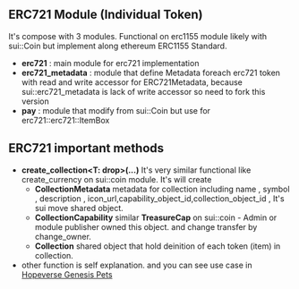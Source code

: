 ## ERC721 Module (Individual Token)
It's compose with 3 modules. Functional on erc1155 module likely with sui::Coin<T> but implement along ethereum ERC1155 Standard.

 + **erc721** : main module for erc721 implementation
 + **erc721_metadata** : module that define Metadata foreach erc721 token with read and write accessor for ERC721Metadata, because sui::erc721_metadata is lack of write accessor so need to fork this version
 + **pay** : module that modify from sui::Coin<T> but use for erc721::erc721::ItemBox<T>


## ERC721 important methods
 + **create_collection<T: drop>(...)**
It's very similar functional like create_currency on sui::coin module. It's will create
    + **CollectionMetadata<T>** metadata for collection including name , symbol , description , icon_url,capability_object_id,collection_object_id , It's sui move shared object.   
    + **CollectionCapability<T>** similar **TreasureCap<T>** on sui::coin - Admin or module publisher owned this object. and change transfer by change_owner.
    + **Collection<T>** shared object that hold deinition of each token (item) in collection.
+ other function is self explanation. and you can see use case in [Hopeverse Genesis Pets](https://github.com/sukrit1234/HopeverseNFTSuit-SUI/tree/main/hopeversegenesispet)
